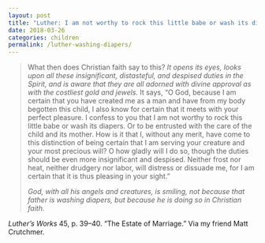 ```yaml
---
layout: post
title: "Luther: I am not worthy to rock this little babe or wash its diapers"
date: 2018-03-26
categories: children
permalink: /luther-washing-diapers/
---
```


> What then does Christian faith say to this? _It opens its eyes, looks upon all these insignificant, distasteful, and despised duties in the Spirit, and is aware that they are all adorned with divine approval as with the costliest gold and jewels._ It says, “O God, because I am certain that you have created me as a man and have from my body begotten this child, I also know for certain that it meets with your perfect pleasure. I confess to you that I am not worthy to rock this little babe or wash its diapers. Or to be entrusted with the care of the child and its mother. How is it that I, without any merit, have come to this distinction of being certain that I am serving your creature and your most precious will? O how gladly will I do so, though the duties should be even more insignificant and despised. Neither frost nor heat, neither drudgery nor labor, will distress or dissuade me, for I am certain that it is thus pleasing in your sight.”
>
> _God, with all his angels and creatures, is smiling, not because that father is washing diapers, but because he is doing so in Christian faith._

_Luther’s Works_ 45, p. 39–40. “The Estate of Marriage.” Via my friend Matt Crutchmer.

